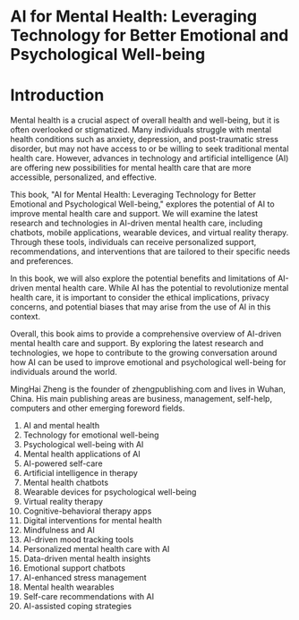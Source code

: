 # AI for Mental Health: Leveraging Technology for Better Emotional and Psychological Well-being

# Introduction

Mental health is a crucial aspect of overall health and well-being, but it is often overlooked or stigmatized. Many individuals struggle with mental health conditions such as anxiety, depression, and post-traumatic stress disorder, but may not have access to or be willing to seek traditional mental health care. However, advances in technology and artificial intelligence (AI) are offering new possibilities for mental health care that are more accessible, personalized, and effective.

This book, "AI for Mental Health: Leveraging Technology for Better Emotional and Psychological Well-being," explores the potential of AI to improve mental health care and support. We will examine the latest research and technologies in AI-driven mental health care, including chatbots, mobile applications, wearable devices, and virtual reality therapy. Through these tools, individuals can receive personalized support, recommendations, and interventions that are tailored to their specific needs and preferences.

In this book, we will also explore the potential benefits and limitations of AI-driven mental health care. While AI has the potential to revolutionize mental health care, it is important to consider the ethical implications, privacy concerns, and potential biases that may arise from the use of AI in this context.

Overall, this book aims to provide a comprehensive overview of AI-driven mental health care and support. By exploring the latest research and technologies, we hope to contribute to the growing conversation around how AI can be used to improve emotional and psychological well-being for individuals around the world.

MingHai Zheng is the founder of zhengpublishing.com and lives in Wuhan, China. His main publishing areas are business, management, self-help, computers and other emerging foreword fields.



1. AI and mental health
2. Technology for emotional well-being
3. Psychological well-being with AI
4. Mental health applications of AI
5. AI-powered self-care
6. Artificial intelligence in therapy
7. Mental health chatbots
8. Wearable devices for psychological well-being
9. Virtual reality therapy
10. Cognitive-behavioral therapy apps
11. Digital interventions for mental health
12. Mindfulness and AI
13. AI-driven mood tracking tools
14. Personalized mental health care with AI
15. Data-driven mental health insights
16. Emotional support chatbots
17. AI-enhanced stress management
18. Mental health wearables
19. Self-care recommendations with AI
20. AI-assisted coping strategies

